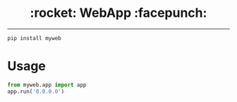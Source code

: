 <h1 align = "center">:rocket: WebApp :facepunch:</h1>

---
```
pip install myweb
```

# Usage
```python
from myweb.app import app
app.run('0.0.0.0')
```
